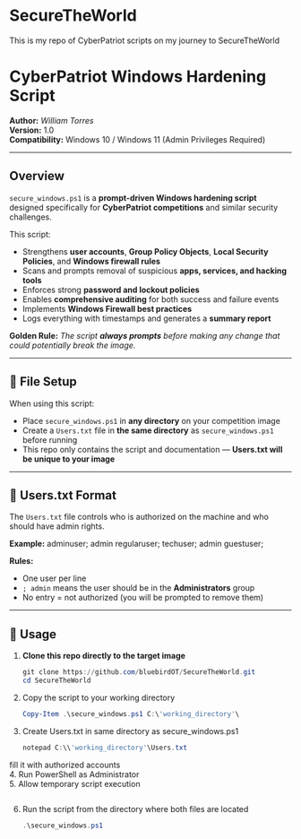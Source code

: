 # SecureTheWorld
This is my repo of CyberPatriot scripts on my journey to SecureTheWorld

# CyberPatriot Windows Hardening Script

**Author:** *William Torres*  
**Version:** 1.0  
**Compatibility:** Windows 10 / Windows 11 (Admin Privileges Required)

---

## Overview

`secure_windows.ps1` is a **prompt-driven Windows hardening script** designed specifically for **CyberPatriot competitions** and similar security challenges.  

This script:
- Strengthens **user accounts**, **Group Policy Objects**, **Local Security Policies**, and **Windows firewall rules**
- Scans and prompts removal of suspicious **apps, services, and hacking tools**
- Enforces strong **password and lockout policies**
- Enables **comprehensive auditing** for both success and failure events
- Implements **Windows Firewall best practices**
- Logs everything with timestamps and generates a **summary report**  

**Golden Rule:** *The script **always prompts** before making any change that could potentially break the image.*

---


## 📂 File Setup

When using this script:
- Place `secure_windows.ps1` in **any directory** on your competition image  
- Create a `Users.txt` file in **the same directory** as `secure_windows.ps1` before running  
- This repo only contains the script and documentation — **Users.txt will be unique to your image**

---

## 📜 Users.txt Format

The `Users.txt` file controls who is authorized on the machine and who should have admin rights.

**Example:**
adminuser; admin
regularuser;
techuser; admin
guestuser;

**Rules:**
- One user per line
- `; admin` means the user should be in the **Administrators** group
- No entry = not authorized (you will be prompted to remove them)

---

## 🚀 Usage

1. **Clone this repo directly to the target image**
   ```powershell
   git clone https://github.com/bluebirdOT/SecureTheWorld.git
   cd SecureTheWorld
2. Copy the script to your working directory
   ```powershell
   Copy-Item .\secure_windows.ps1 C:\'working_directory'\
3. Create Users.txt in same directory as secure_windows.ps1
   ```powershell
   notepad C:\\'working_directory'\Users.txt
fill it with authorized accounts\
4. Run PowerShell as Administrator\
5. Allow temporary script execution
   ```powershellSet-ExecutionPolicy Unrestricted -Scope Process
   ```
6. Run the script from the directory where both files are located
   ```powershell
   .\secure_windows.ps1

